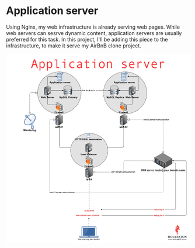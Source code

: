 # Application server

Using Nginx, my web infrastructure is already serving web pages. While web servers can sesrve dynamic content, application servers are usually preferred for this task. In this project, I'll be adding this piece to the infrastructure, to make it serve my AirBnB clone project.

![Infrastructure diagram](resources/infrastructure.jpg)
